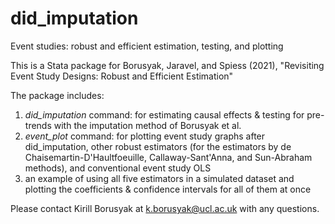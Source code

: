 # did_imputation
Event studies: robust and efficient estimation, testing, and plotting

This is a Stata package for Borusyak, Jaravel, and Spiess (2021), "Revisiting Event Study Designs: Robust and Efficient Estimation"

The package includes:
1) *did_imputation* command: for estimating causal effects & testing for pre-trends with the imputation method of Borusyak et al.
2) *event_plot* command: for plotting event study graphs after did_imputation, other robust estimators
(for the estimators by de Chaisemartin-D'Haultfoeuille, Callaway-Sant'Anna, and Sun-Abraham methods), and conventional event study OLS
3) an example of using all five estimators in a simulated dataset and plotting the coefficients & confidence intervals for all of them at once

Please contact Kirill Borusyak at k.borusyak@ucl.ac.uk with any questions.
